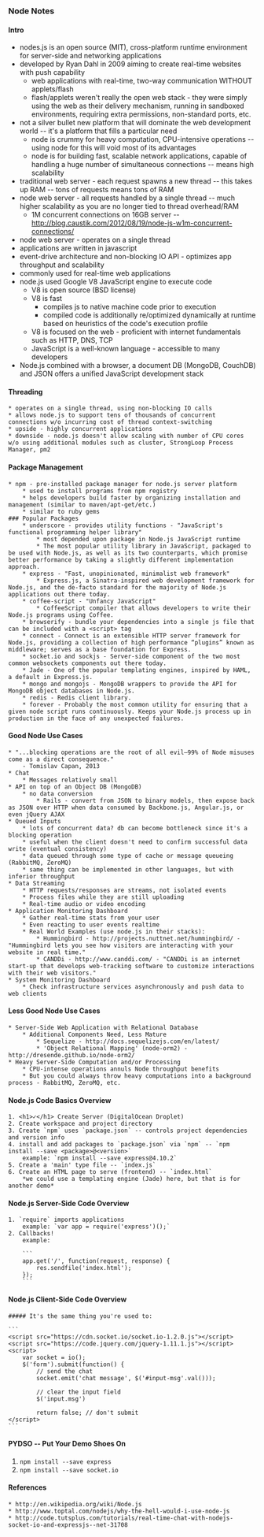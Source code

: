 ### Node Notes
#### Intro
* nodes.js is an open source (MIT), cross-platform runtime environment for server-side and networking applications
* developed by Ryan Dahl in 2009 aiming to create real-time websites with push capability
    * web applications with real-time, two-way communication WITHOUT applets/flash
    * flash/applets weren't really the open web stack - they were simply using the web as their delivery mechanism, running in sandboxed environments, requiring extra permissions, non-standard ports, etc.
* not a silver bullet new platform that will dominate the web development world -- it's a platform that fills a particular need
    * node is crummy for heavy computation, CPU-intensive operations -- using node for this will void most of its advantages
    * node is for building fast, scalable network applications, capable of handling a huge number of simultaneous connections -- means high scalability
* traditional web server - each request spawns a new thread -- this takes up RAM -- tons of requests means tons of RAM
* node web server - all requests handled by a single thread -- much higher scalability as you are no longer tied to thread overhead/RAM
    * 1M concurrent connections on 16GB server -- http://blog.caustik.com/2012/08/19/node-js-w1m-concurrent-connections/
* node web server - operates on a single thread
* applications are written in javascript
* event-drive architecture and non-blocking IO API - optimizes app throughput and scalability
* commonly used for real-time web applications
* node.js used Google V8 JavaScript engine to execute code
    * V8 is open source (BSD license)
    * V8 is fast
        * compiles js to native machine code prior to execution
        * compiled code is additionally re/optimized dynamically at runtime based on heuristics of the code's execution profile
    * V8 is focused on the web - proficient with internet fundamentals such as HTTP, DNS, TCP
    * JavaScript is a well-known language - accessible to many developers
* Node.js combined with a browser, a document DB (MongoDB, CouchDB) and JSON offers  a unified JavaScript development stack
#### Threading
    * operates on a single thread, using non-blocking IO calls
    * allows node.js to support tens of thousands of concurrent connections w/o incurring cost of thread context-switching
    * upside - highly concurrent applications
    * downside - node.js doesn't allow scaling with number of CPU cores w/o using additional modules such as cluster, StrongLoop Process Manager, pm2
#### Package Management
    * npm - pre-installed package manager for node.js server platform
        * used to install programs from npm registry
        * helps developers build faster by organizing installation and management (similar to maven/apt-get/etc.)
        * similar to ruby gems
    ### Popular Packages
        * underscore - provides utility functions - "JavaScript's functional programming helper library"
            * most depended upon package in Node.js JavaScript runtime
            * The most popular utility library in JavaScript, packaged to be used with Node.js, as well as its two counterparts, which promise better performance by taking a slightly different implementation approach.
        * express - "Fast, unopinionated, minimalist web framework"
            * Express.js, a Sinatra-inspired web development framework for Node.js, and the de-facto standard for the majority of Node.js applications out there today.
        * coffee-script - "Unfancy JavaScript"
            * CoffeeScript compiler that allows developers to write their Node.js programs using Coffee.
        * browserify - bundle your dependencies into a single js file that can be included with a <script> tag
        * connect - Connect is an extensible HTTP server framework for Node.js, providing a collection of high performance “plugins” known as middleware; serves as a base foundation for Express.
        * socket.io and sockjs - Server-side component of the two most common websockets components out there today.
        * Jade - One of the popular templating engines, inspired by HAML, a default in Express.js.
        * mongo and mongojs - MongoDB wrappers to provide the API for MongoDB object databases in Node.js.
        * redis - Redis client library.
        * forever - Probably the most common utility for ensuring that a given node script runs continuously. Keeps your Node.js process up in production in the face of any unexpected failures.
#### Good Node Use Cases
    * "...blocking operations are the root of all evil—99% of Node misuses come as a direct consequence."
        - Tomislav Capan, 2013
    * Chat
        * Messages relatively small
    * API on top of an Object DB (MongoDB)
        * no data conversion
            * Rails - convert from JSON to binary models, then expose back as JSON over HTTP when data consumed by Backbone.js, Angular.js, or even jQuery AJAX
    * Queued Inputs
        * lots of concurrent data? db can become bottleneck since it's a blocking operation
        * useful when the client doesn't need to confirm successful data write (eventual consistency)
        * data queued through some type of cache or message queueing (RabbitMQ, ZeroMQ)
        * same thing can be implemented in other languages, but with inferior throughput
    * Data Streaming
        * HTTP requests/responses are streams, not isolated events
        * Process files while they are still uploading
        * Real-time audio or video encoding
    * Application Monitoring Dashboard
        * Gather real-time stats from your user
        * Even reacting to user events realtime
        * Real World Examples (use node.js in their stacks):
            * Hummingbird - http://projects.nuttnet.net/hummingbird/ - "Hummingbird lets you see how visitors are interacting with your website in real time."
            * CANDDi - http://www.canddi.com/ - "CANDDi is an internet start-up that develops web-tracking software to customize interactions with their web visitors."
    * System Monitoring Dashboard
        * Check infrastructure services asynchronously and push data to web clients
#### Less Good Node Use Cases
    * Server-Side Web Application with Relational Database
        * Additional Components Need, Less Mature
            * Sequelize - http://docs.sequelizejs.com/en/latest/
            * 'Object Relational Mapping' (node-orm2) - http://dresende.github.io/node-orm2/
    * Heavy Server-Side Computation and/or Processing
        * CPU-intense operations annuls Node throughput benefits
        * But you could always throw heavy computations into a background process - RabbitMQ, ZeroMQ, etc.
#### Node.js Code Basics Overview
    1. <h1>✓</h1> Create Server (DigitalOcean Droplet)
    2. Create workspace and project directory
    3. Create `npm` uses `package.json` -- controls project dependencies and version info
    4. install and add packages to `package.json` via `npm` -- `npm install --save <package>@<version>`
        example: `npm install --save express@4.10.2`
    5. Create a 'main' type file -- `index.js`
    6. Create an HTML page to serve (frontend) -- `index.html`
        *we could use a templating engine (Jade) here, but that is for another demo*
#### Node.js Server-Side Code Overview
    1. `require` imports applications
        example: `var app = require('express')();`
    2. Callbacks!
        example: 

        ```
        app.get('/', function(request, response) {
            res.sendfile('index.html');
        });
        ```
#### Node.js Client-Side Code Overview
    ##### It's the same thing you're used to:
    
    ```
    <script src="https://cdn.socket.io/socket.io-1.2.0.js"></script>
    <script src="https://code.jquery.com/jquery-1.11.1.js"></script>
    <script>
        var socket = io();
        $('form').submit(function() {
            // send the chat
            socket.emit('chat message', $('#input-msg'.val()));

            // clear the input field
            $('input.msg')

            return false; // don't submit
    </script>
    ```

#### PYDSO -- Put Your Demo Shoes On
1. `npm install --save express`
2. `npm install --save socket.io`


#### References
    * http://en.wikipedia.org/wiki/Node.js 
    * http://www.toptal.com/nodejs/why-the-hell-would-i-use-node-js
    * http://code.tutsplus.com/tutorials/real-time-chat-with-nodejs-socket-io-and-expressjs--net-31708


